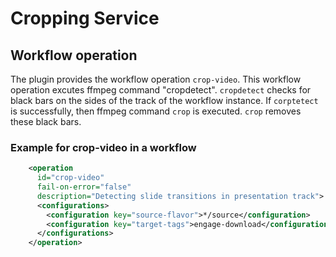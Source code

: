 # Cropping Service

## Workflow operation

The plugin provides the workflow operation `crop-video`. This workflow operation excutes ffmpeg command "cropdetect". 
`cropdetect` checks for black bars on the sides of the track of the workflow instance. If `corptetect` is successfully,
then ffmpeg command `crop` is executed. `crop` removes these black bars.

### Example for crop-video in a workflow

```xml
    <operation
      id="crop-video"
      fail-on-error="false"
      description="Detecting slide transitions in presentation track">
      <configurations>
        <configuration key="source-flavor">*/source</configuration>
        <configuration key="target-tags">engage-download</configuration>
      </configurations>
    </operation>

```
